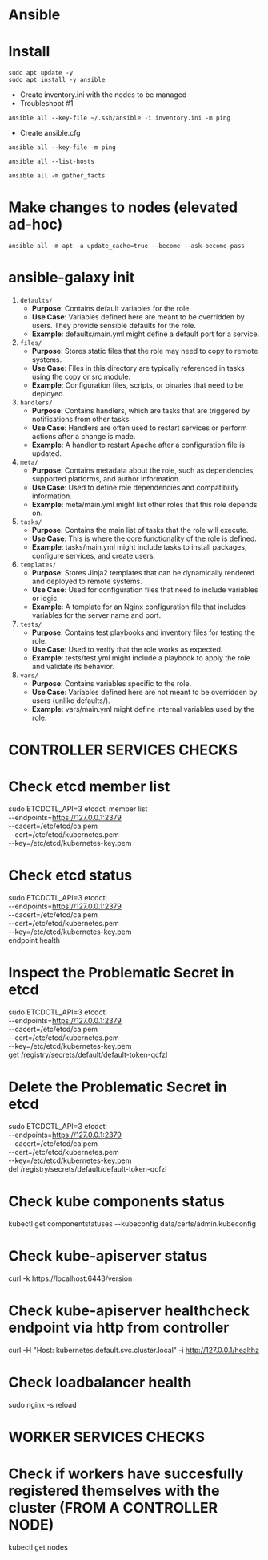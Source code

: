 # Ansible

# Install
```
sudo apt update -y
sudo apt install -y ansible
```
- Create inventory.ini with the nodes to be managed
- Troubleshoot #1
```
ansible all --key-file ~/.ssh/ansible -i inventory.ini -m ping
```
- Create ansible.cfg
```
ansible all --key-file -m ping
```
```
ansible all --list-hosts
```
```
ansible all -m gather_facts
```

# Make changes to nodes (elevated ad-hoc)
```
ansible all -m apt -a update_cache=true --become --ask-become-pass
```

# ansible-galaxy init <role>
1. `defaults/`
	- **Purpose**: Contains default variables for the role.
	- **Use Case**: Variables defined here are meant to be overridden by users. They provide sensible defaults for the role.
	- **Example**: defaults/main.yml might define a default port for a service.
2. `files/`
    - **Purpose**: Stores static files that the role may need to copy to remote systems.
    - **Use Case**: Files in this directory are typically referenced in tasks using the copy or src module.
    - **Example**: Configuration files, scripts, or binaries that need to be deployed.
3. `handlers/`
    - **Purpose**: Contains handlers, which are tasks that are triggered by notifications from other tasks.
    - **Use Case**: Handlers are often used to restart services or perform actions after a change is made.
    - **Example**: A handler to restart Apache after a configuration file is updated.
4. `meta/`
    - **Purpose**: Contains metadata about the role, such as dependencies, supported platforms, and author information.
    - **Use Case**: Used to define role dependencies and compatibility information.
    - **Example**: meta/main.yml might list other roles that this role depends on.
5. `tasks/`
    - **Purpose**: Contains the main list of tasks that the role will execute.
    - **Use Case**: This is where the core functionality of the role is defined.
    - **Example**: tasks/main.yml might include tasks to install packages, configure services, and create users.
6. `templates/`
    - **Purpose**: Stores Jinja2 templates that can be dynamically rendered and deployed to remote systems.
    - **Use Case**: Used for configuration files that need to include variables or logic.
    - **Example**: A template for an Nginx configuration file that includes variables for the server name and port.
7. `tests/`
    - **Purpose**: Contains test playbooks and inventory files for testing the role.
    - **Use Case**: Used to verify that the role works as expected.
    - **Example**: tests/test.yml might include a playbook to apply the role and validate its behavior.
8. `vars/`
    - **Purpose**: Contains variables specific to the role.
    - **Use Case**: Variables defined here are not meant to be overridden by users (unlike defaults/).
    - **Example**: vars/main.yml might define internal variables used by the role.

# CONTROLLER SERVICES CHECKS
# Check etcd member list
sudo ETCDCTL_API=3 etcdctl member list \
  --endpoints=https://127.0.0.1:2379 \
  --cacert=/etc/etcd/ca.pem \
  --cert=/etc/etcd/kubernetes.pem \
  --key=/etc/etcd/kubernetes-key.pem

# Check etcd status
sudo ETCDCTL_API=3 etcdctl \
  --endpoints=https://127.0.0.1:2379 \
  --cacert=/etc/etcd/ca.pem \
  --cert=/etc/etcd/kubernetes.pem \
  --key=/etc/etcd/kubernetes-key.pem \
  endpoint health

# Inspect the Problematic Secret in etcd
sudo ETCDCTL_API=3 etcdctl \
  --endpoints=https://127.0.0.1:2379 \
  --cacert=/etc/etcd/ca.pem \
  --cert=/etc/etcd/kubernetes.pem \
  --key=/etc/etcd/kubernetes-key.pem \
  get /registry/secrets/default/default-token-qcfzl

# Delete the Problematic Secret in etcd
sudo ETCDCTL_API=3 etcdctl \
  --endpoints=https://127.0.0.1:2379 \
  --cacert=/etc/etcd/ca.pem \
  --cert=/etc/etcd/kubernetes.pem \
  --key=/etc/etcd/kubernetes-key.pem \
  del /registry/secrets/default/default-token-qcfzl

# Check kube components status
kubectl get componentstatuses --kubeconfig data/certs/admin.kubeconfig

# Check kube-apiserver status
curl -k https://localhost:6443/version

# Check kube-apiserver healthcheck endpoint via http from controller
curl -H "Host: kubernetes.default.svc.cluster.local" -i http://127.0.0.1/healthz

# Check loadbalancer health
sudo nginx -s reload

# WORKER SERVICES CHECKS
# Check if workers have succesfully registered themselves with the cluster (FROM A CONTROLLER NODE)
kubectl get nodes